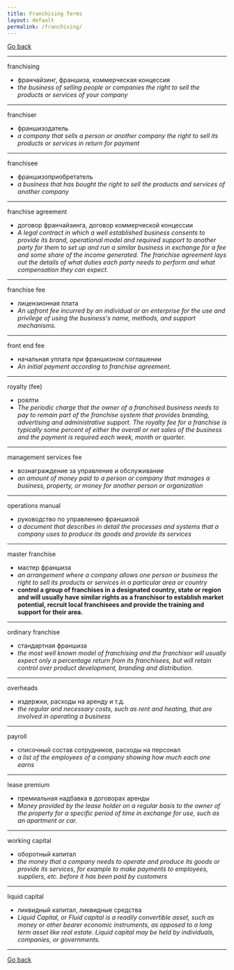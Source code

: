 ```yaml
---
title: Franchising Terms
layout: default
permalink: /franchising/
---
```


[Go back](https://teu5us.github.io/kdo)

------

franchising
 * франчайзинг, франшиза, коммерческая концессия
 * *the business of selling people or companies the right to sell the products or services of your company*

------

franchiser
 * франшизодатель
 * *a company that sells a person or another company the right to sell its products or services in return for payment*

------

franchisee
 * франшизоприобретатель
 * *a business that has bought the right to sell the products and services of another company*

------

franchise agreement
 * договор франчайзинга, договор коммерческой концессии
 * *A legal contract in which a well established business consents to provide its brand, operational model and required support to another party for them to set up and run a similar business in exchange for a fee and some share of the income generated. The franchise agreement lays out the details of what duties each party needs to perform and what compensation they can expect.*

------

franchise fee
 * лицензионная плата
 * *An upfront fee incurred by an individual or an enterprise for the use and privilege of using the business's name, methods, and support mechanisms.*

------

front end fee
 * начальная уплата при франшизном соглашении
 * *An initial payment according to franchise agreement.*

------

royalty (fee)
 * роялти
 * *The periodic charge that the owner of a franchised business needs to pay to remain part of the franchise system that provides branding, advertising and administrative support. The royalty fee for a franchise is typically some percent of either the overall or net sales of the business and the payment is required each week, month or quarter.*

------

management services fee
 * вознаграждение за управление и обслуживание
 * *an amount of money paid to a person or company that manages a business, property, or money for another person or organization*

------

operations manual
 * руководство по управлению франшизой
 * *a document that describes in detail the processes and systems that a company uses to produce its goods and provide its services*

------

master franchise
 * мастер франшиза
 * *an arrangement where a company allows one person or business the right to sell its products or services in a particular area or country*
 * **control a group of franchises in a designated country, state or region and will usually have similar rights as a franchisor to establish market potential, recruit local franchisees and provide the training and support for their area.**

------

ordinary franchise
 * стандартная франшиза
 * *the most well known model of franchising and the franchisor will usually expect only a percentage return from its franchisees, but will retain control over product development, branding and distribution.*

------

overheads
 * издержки, расходы на аренду и т.д.
 * *the regular and necessary costs, such as rent and heating, that are involved in operating a business*

------

payroll
 * списочный состав сотрудников, расходы на персонал
 * *a list of the employees of a company showing how much each one earns*

------

lease premium
 * премиальная надбавка в договорах аренды
 * *Money provided by the lease holder on a regular basis to the owner of the property for a specific period of time in exchange for use, such as an apartment or car.*

------

working capital
 * оборотный капитал
 * *the money that a company needs to operate and produce its goods or provide its services, for example to make payments to employees, suppliers, etc. before it has been paid by customers*

------

liquid capital
 * ликвидный капитал, ликвидные средства
 * *Liquid Capital, or Fluid capital is a readily convertible asset, such as money or other bearer economic instruments, as opposed to a long term asset like real estate. Liquid capital may be held by individuals, companies, or governments.*

------

[Go back](https://teu5us.github.io/kdo)
